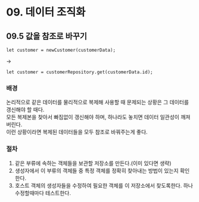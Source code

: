 # 09. 데이터 조직화
## 09.5 값을 참조로 바꾸기
```JS
let customer = newCustomer(customerData);
```
->
```JS
let customer = customerRepository.get(customerData.id);
```

### 배경
논리적으로 같은 데이터를 물리적으로 복제해 사용할 때 문제되는 상황은 그 데이터를 갱신해야 할 때다.  
모든 복제본을 찾아서 빠짐없이 갱신해야 하며, 하나라도 놓치면 데이터 일관성이 깨져버린다.  
이런 상황이라면 복제된 데이터들을 모두 참조로 바꿔주는게 좋다.

### 절차
1. 같은 부류에 속하는 객체들을 보관할 저장소를 만든다.(이미 있다면 생략)
2. 생성자에서 이 부류의 객체들 중 특정 객체를 정확히 찾아내는 방법이 있는지 확인한다.
3. 호스트 객체의 생성자들을 수정하여 필요한 객체를 이 저장소에서 찾도록한다. 하나 수정할때마다 테스트한다.































